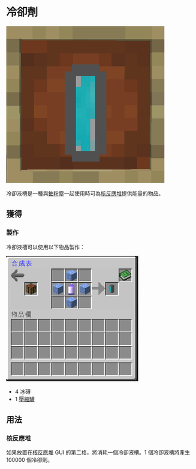 # 冷卻劑

![](<../.gitbook/assets/image (168).png>)

冷卻液槽是一種與[鈾粉塵](uranium-dust.md)一起使用時可為[核反應堆](Nuclear-Reactor.md)提供能量的物品。

## 獲得

### 製作

冷卻液槽可以使用以下物品製作：

![](<../.gitbook/assets/image (167).png>)

* 4 冰磚
* 1 [壓縮罐](Compressed-Tank.md)

## 用法

### 核反應堆

如果放置在[核反應堆](Nuclear-Reactor.md) GUI 的第二格，將消耗一個冷卻液槽。1 個冷卻液槽將產生 100000 個冷卻劑。
